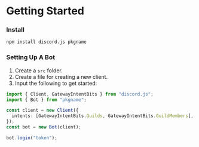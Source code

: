 # Getting Started

### Install

```sh
npm install discord.js pkgname
```

### Setting Up A Bot

1. Create a `src` folder.
2. Create a file for creating a new client.
3. Input the following to get started:

```ts
import { Client, GatewayIntentBits } from "discord.js";
import { Bot } from "pkgname";

const client = new Client({
  intents: [GatewayIntentBits.Guilds, GatewayIntentBits.GuildMembers],
});
const bot = new Bot(client);

bot.login("token");
```
